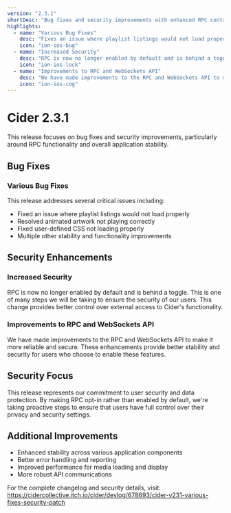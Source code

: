 ```yaml
---
version: "2.3.1"
shortDesc: "Bug fixes and security improvements with enhanced RPC controls"
highlights:
  - name: "Various Bug Fixes"
    desc: "Fixes an issue where playlist listings would not load properly, animated artwork not playing, user defined CSS not loading properly and more."
    icon: "ion-ios-bug"
  - name: "Increased Security"
    desc: "RPC is now no longer enabled by default and is behind a toggle. This is one of many steps we will be taking to ensure the security of our users."
    icon: "ion-ios-lock"
  - name: "Improvements to RPC and WebSockets API"
    desc: "We have made improvements to the RPC and WebSockets API to make it more reliable and secure."
    icon: "ion-ios-cog"
---
```


# Cider 2.3.1

This release focuses on bug fixes and security improvements, particularly around RPC functionality and overall application stability.

## Bug Fixes

### Various Bug Fixes
This release addresses several critical issues including:
- Fixed an issue where playlist listings would not load properly
- Resolved animated artwork not playing correctly
- Fixed user-defined CSS not loading properly
- Multiple other stability and functionality improvements

## Security Enhancements

### Increased Security
RPC is now no longer enabled by default and is behind a toggle. This is one of many steps we will be taking to ensure the security of our users. This change provides better control over external access to Cider's functionality.

### Improvements to RPC and WebSockets API
We have made improvements to the RPC and WebSockets API to make it more reliable and secure. These enhancements provide better stability and security for users who choose to enable these features.

## Security Focus

This release represents our commitment to user security and data protection. By making RPC opt-in rather than enabled by default, we're taking proactive steps to ensure that users have full control over their privacy and security settings.

## Additional Improvements

- Enhanced stability across various application components
- Better error handling and reporting
- Improved performance for media loading and display
- More robust API communications

For the complete changelog and security details, visit: https://cidercollective.itch.io/cider/devlog/678693/cider-v231-various-fixes-security-patch 